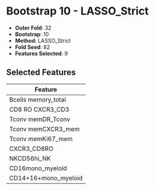 # Bootstrap 10 - LASSO_Strict

- **Outer Fold**: 32
- **Bootstrap**: 10
- **Method**: LASSO_Strict
- **Fold Seed**: 82
- **Features Selected**: 9

## Selected Features

| Feature |
|---------|
| Bcells memory_total |
| CD8 RO CXCR3_CD3 |
| Tconv memDR_Tconv |
| Tconv memCXCR3_mem |
| Tconv memKi67_mem |
| CXCR3_CD8RO |
| NKCD56hi_NK |
| CD16mono_myeloid |
| CD14+16+mono_myeloid |
